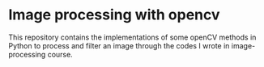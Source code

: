 # Image processing with opencv
This repository contains the implementations of some openCV methods in Python to process and filter an image through the codes I wrote in image-processing course.
